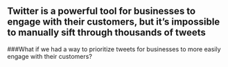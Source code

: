 
## Twitter is a powerful tool for businesses to engage with their customers, but it’s impossible to manually sift through thousands of tweets

###What if we had a way to prioritize tweets for businesses to more easily engage with their customers?
